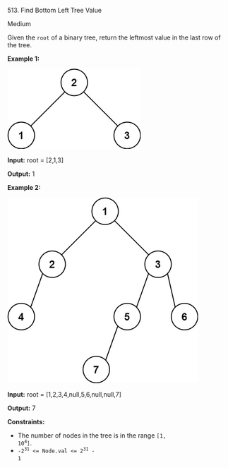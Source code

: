 513\. Find Bottom Left Tree Value

Medium

Given the `root` of a binary tree, return the leftmost value in the last row of the tree.

**Example 1:**

![](tree1.jpg)

**Input:** root = [2,1,3]

**Output:** 1

**Example 2:**

![](tree2.jpg)

**Input:** root = [1,2,3,4,null,5,6,null,null,7]

**Output:** 7

**Constraints:**

*   The number of nodes in the tree is in the range <code>[1, 10<sup>4</sup>]</code>.
*   <code>-2<sup>31</sup> <= Node.val <= 2<sup>31</sup> - 1</code>